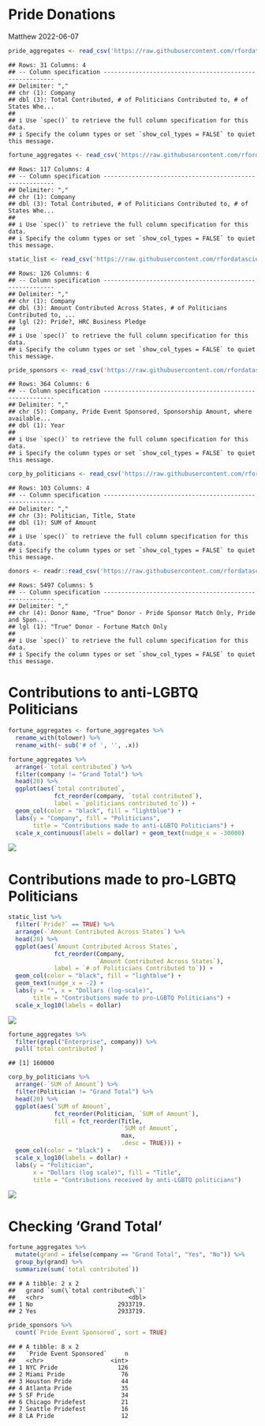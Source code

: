 Pride Donations
================
Matthew
2022-06-07

``` r
pride_aggregates <- read_csv('https://raw.githubusercontent.com/rfordatascience/tidytuesday/master/data/2022/2022-06-07/pride_aggregates.csv')
```

    ## Rows: 31 Columns: 4
    ## -- Column specification --------------------------------------------------------
    ## Delimiter: ","
    ## chr (1): Company
    ## dbl (3): Total Contributed, # of Politicians Contributed to, # of States Whe...
    ## 
    ## i Use `spec()` to retrieve the full column specification for this data.
    ## i Specify the column types or set `show_col_types = FALSE` to quiet this message.

``` r
fortune_aggregates <- read_csv('https://raw.githubusercontent.com/rfordatascience/tidytuesday/master/data/2022/2022-06-07/fortune_aggregates.csv')
```

    ## Rows: 117 Columns: 4
    ## -- Column specification --------------------------------------------------------
    ## Delimiter: ","
    ## chr (1): Company
    ## dbl (3): Total Contributed, # of Politicians Contributed to, # of States Whe...
    ## 
    ## i Use `spec()` to retrieve the full column specification for this data.
    ## i Specify the column types or set `show_col_types = FALSE` to quiet this message.

``` r
static_list <- read_csv('https://raw.githubusercontent.com/rfordatascience/tidytuesday/master/data/2022/2022-06-07/static_list.csv')
```

    ## Rows: 126 Columns: 6
    ## -- Column specification --------------------------------------------------------
    ## Delimiter: ","
    ## chr (1): Company
    ## dbl (3): Amount Contributed Across States, # of Politicians Contributed to, ...
    ## lgl (2): Pride?, HRC Business Pledge
    ## 
    ## i Use `spec()` to retrieve the full column specification for this data.
    ## i Specify the column types or set `show_col_types = FALSE` to quiet this message.

``` r
pride_sponsors <- read_csv('https://raw.githubusercontent.com/rfordatascience/tidytuesday/master/data/2022/2022-06-07/pride_sponsors.csv')
```

    ## Rows: 364 Columns: 6
    ## -- Column specification --------------------------------------------------------
    ## Delimiter: ","
    ## chr (5): Company, Pride Event Sponsored, Sponsorship Amount, where available...
    ## dbl (1): Year
    ## 
    ## i Use `spec()` to retrieve the full column specification for this data.
    ## i Specify the column types or set `show_col_types = FALSE` to quiet this message.

``` r
corp_by_politicians <- read_csv('https://raw.githubusercontent.com/rfordatascience/tidytuesday/master/data/2022/2022-06-07/corp_by_politician.csv')
```

    ## Rows: 103 Columns: 4
    ## -- Column specification --------------------------------------------------------
    ## Delimiter: ","
    ## chr (3): Politician, Title, State
    ## dbl (1): SUM of Amount
    ## 
    ## i Use `spec()` to retrieve the full column specification for this data.
    ## i Specify the column types or set `show_col_types = FALSE` to quiet this message.

``` r
donors <- readr::read_csv('https://raw.githubusercontent.com/rfordatascience/tidytuesday/master/data/2022/2022-06-07/donors.csv')
```

    ## Rows: 5497 Columns: 5
    ## -- Column specification --------------------------------------------------------
    ## Delimiter: ","
    ## chr (4): Donor Name, "True" Donor - Pride Sponsor Match Only, Pride and Spon...
    ## lgl (1): "True" Donor - Fortune Match Only
    ## 
    ## i Use `spec()` to retrieve the full column specification for this data.
    ## i Specify the column types or set `show_col_types = FALSE` to quiet this message.

# Contributions to anti-LGBTQ Politicians

``` r
fortune_aggregates <- fortune_aggregates %>% 
  rename_with(tolower) %>% 
  rename_with(~ sub('# of ', '', .x))

fortune_aggregates %>% 
  arrange(-`total contributed`) %>%
  filter(company != "Grand Total") %>% 
  head(20) %>% 
  ggplot(aes(`total contributed`, 
             fct_reorder(company, `total contributed`),
             label = `politicians contributed to`)) + 
  geom_col(color = "black", fill = "lightblue") + 
  labs(y = "Company", fill = "Politicians",
       title = "Contributions made to anti-LGBTQ Politicians") +
  scale_x_continuous(labels = dollar) + geom_text(nudge_x = -30000)
```

![](Pride-Donations_files/figure-gfm/unnamed-chunk-2-1.png)<!-- -->

# Contributions made to pro-LGBTQ Politicians

``` r
static_list %>% 
  filter(`Pride?` == TRUE) %>% 
  arrange(-`Amount Contributed Across States`) %>% 
  head(20) %>% 
  ggplot(aes(`Amount Contributed Across States`, 
             fct_reorder(Company, 
                         `Amount Contributed Across States`),
             label = `# of Politicians Contributed to`)) +
  geom_col(color = "black", fill = "lightblue") + 
  geom_text(nudge_x = -2) + 
  labs(y = "", x = "Dollars (log-scale)",
       title = "Contributions made to pro-LGBTQ Politicians") +
  scale_x_log10(labels = dollar)
```

![](Pride-Donations_files/figure-gfm/unnamed-chunk-3-1.png)<!-- -->

``` r
fortune_aggregates %>% 
  filter(grepl("Enterprise", company)) %>% 
  pull(`total contributed`)
```

    ## [1] 160000

``` r
corp_by_politicians %>% 
  arrange(-`SUM of Amount`) %>%
  filter(Politician != "Grand Total") %>%
  head(20) %>% 
  ggplot(aes(`SUM of Amount`, 
             fct_reorder(Politician, `SUM of Amount`), 
             fill = fct_reorder(Title, 
                                `SUM of Amount`, 
                                max, 
                                .desc = TRUE))) + 
  geom_col(color = "black") +
  scale_x_log10(labels = dollar) + 
  labs(y = "Politician",
       x = "Dollars (log scale)", fill = "Title",
       title = "Contributions received by anti-LGBTQ politicians")
```

![](Pride-Donations_files/figure-gfm/unnamed-chunk-4-1.png)<!-- -->

# Checking ‘Grand Total’

``` r
fortune_aggregates %>% 
  mutate(grand = ifelse(company == "Grand Total", "Yes", "No")) %>% 
  group_by(grand) %>% 
  summarize(sum(`total contributed`))
```

    ## # A tibble: 2 x 2
    ##   grand `sum(\`total contributed\`)`
    ##   <chr>                        <dbl>
    ## 1 No                        2933719.
    ## 2 Yes                       2933719.

``` r
pride_sponsors %>% 
  count(`Pride Event Sponsored`, sort = TRUE)
```

    ## # A tibble: 8 x 2
    ##   `Pride Event Sponsored`     n
    ##   <chr>                   <int>
    ## 1 NYC Pride                 126
    ## 2 Miami Pride                76
    ## 3 Houston Pride              44
    ## 4 Atlanta Pride              35
    ## 5 SF Pride                   34
    ## 6 Chicago Pridefest          21
    ## 7 Seattle Pridefest          16
    ## 8 LA Pride                   12
